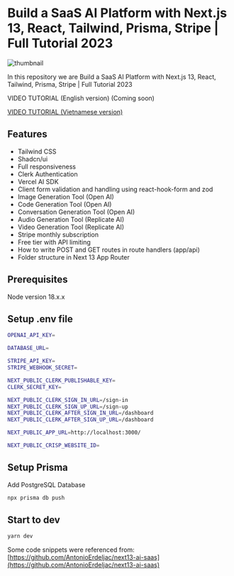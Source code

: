 # Build a SaaS AI Platform with Next.js 13, React, Tailwind, Prisma, Stripe | Full Tutorial 2023
![thumbnail](https://github.com/kungfu321/project-ai-sass/assets/10558363/656fe339-07c7-4be8-b4d2-c65bc0485eea)

In this repository we are Build a SaaS AI Platform with Next.js 13, React, Tailwind, Prisma, Stripe | Full Tutorial 2023

VIDEO TUTORIAL (English version) (Coming soon)

[VIDEO TUTORIAL (Vietnamese version)](https://youtu.be/X8Qd7SMbfaQ)

## Features
- Tailwind CSS
- Shadcn/ui
- Full responsiveness
- Clerk Authentication
- Vercel AI SDK
- Client form validation and handling using react-hook-form and zod
- Image Generation Tool (Open AI)
- Code Generation Tool (Open AI)
- Conversation Generation Tool (Open AI)
- Audio Generation Tool (Replicate AI)
- Video Generation Tool (Replicate AI)
- Stripe monthly subscription
- Free tier with API limiting
- How to write POST and GET routes in route handlers (app/api)
- Folder structure in Next 13 App Router

## Prerequisites
Node version 18.x.x
## Setup .env file

```bash
OPENAI_API_KEY=

DATABASE_URL=

STRIPE_API_KEY=
STRIPE_WEBHOOK_SECRET=

NEXT_PUBLIC_CLERK_PUBLISHABLE_KEY=
CLERK_SECRET_KEY=

NEXT_PUBLIC_CLERK_SIGN_IN_URL=/sign-in
NEXT_PUBLIC_CLERK_SIGN_UP_URL=/sign-up
NEXT_PUBLIC_CLERK_AFTER_SIGN_IN_URL=/dashboard
NEXT_PUBLIC_CLERK_AFTER_SIGN_UP_URL=/dashboard

NEXT_PUBLIC_APP_URL=http://localhost:3000/

NEXT_PUBLIC_CRISP_WEBSITE_ID=
```

## Setup Prisma
Add PostgreSQL Database

```bash
npx prisma db push
```

## Start to dev

```bash
yarn dev
```

Some code snippets were referenced from: [https://github.com/AntonioErdeljac/next13-ai-saas](https://github.com/AntonioErdeljac/next13-ai-saas)
